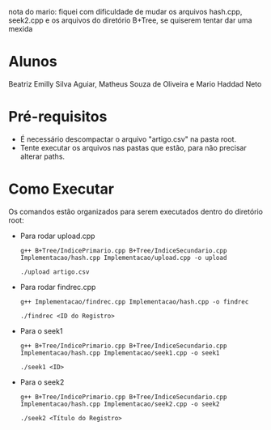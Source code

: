 nota do mario: fiquei com dificuldade de mudar os arquivos hash.cpp, seek2.cpp e os arquivos do diretório B+Tree, se quiserem tentar dar uma mexida

# Alunos
Beatriz Emilly Silva Aguiar, 
Matheus Souza de Oliveira e 
Mario Haddad Neto


# Pré-requisitos

- É necessário descompactar o arquivo "artigo.csv" na pasta root.
- Tente executar os arquivos nas pastas que estão, para não precisar alterar paths. 


# Como Executar

Os comandos estão organizados para serem executados dentro do diretório root:

- Para rodar upload.cpp

  ```
  g++ B+Tree/IndicePrimario.cpp B+Tree/IndiceSecundario.cpp Implementacao/hash.cpp Implementacao/upload.cpp -o upload
  ```
  ```
  ./upload artigo.csv
  ```

- Para rodar findrec.cpp

  ```
  g++ Implementacao/findrec.cpp Implementacao/hash.cpp -o findrec
  ```
  ```
  ./findrec <ID do Registro>
  ```

- Para o seek1

  ```
  g++ B+Tree/IndicePrimario.cpp B+Tree/IndiceSecundario.cpp Implementacao/hash.cpp Implementacao/seek1.cpp -o seek1
  ```
  ```
  ./seek1 <ID>
  ```

- Para o seek2

  ```
  g++ B+Tree/IndicePrimario.cpp B+Tree/IndiceSecundario.cpp Implementacao/hash.cpp Implementacao/seek2.cpp -o seek2
  ```
  ```
  ./seek2 <Título do Registro>
  ```
